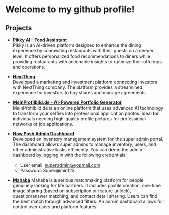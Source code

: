 # Welcome to my github profile!

## Projects
- **[Pikky AI – Food Assistant](https://pikky.io/)**  
  Pikky is an AI-driven platform designed to enhance the dining experience by connecting restaurants with their guests on a deeper level. It offers personalized food recommendations to diners while providing restaurants with actionable insights to optimize their offerings and operations.

- **[NextThing](https://www.nextthing.tech/)**  
  Developed a marketing and investment platform connecting investors with NextThing company. The platform provides a streamlined experience for investors to buy shares and manage agreements.

- **[MeinProfilbild.de - AI-Powered Portfolio Generator](https://meinprofilbild.de/)**  
  MeinProfilbild.de is an online platform that uses advanced AI technology to transform your selfies into professional application photos. Ideal for individuals needing high-quality profile pictures for professional networks or job applications.

- **[Now Posh Admin Dashboard](https://dashboard-dev.nowposh.com/dashboard)**  
  Developed an inventory management system for the super admin portal. The dashboard allows super admins to manage inventory, users, and other administrative tasks efficiently. You can demo the admin dashboard by logging in with the following credentials:  
  - User email: superadmin@yopmail.com  
  - Password: Super@min123

- **[Mahaba](https://mahaba-git-dev-mahaba.vercel.app/)**
Mahaba is a serious matchmaking platform for people genuinely looking for life partners. It includes profile creation, one-time image sharing (based on subscription or feature unlock), question/answer matching, and contact detail sharing. Users can find the best match through advanced filters. An admin dashboard allows full control over users and platform features.
 

